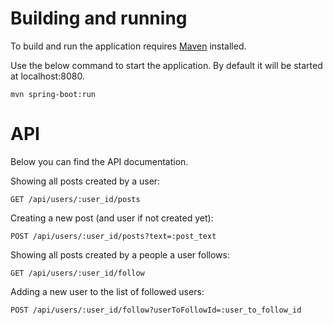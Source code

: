 # Building and running
To build and run the application requires [Maven](https://maven.apache.org/) installed.

Use the below command to start the application. By default it will be started at localhost:8080.
```
mvn spring-boot:run
```

# API
Below you can find the API documentation.

Showing all posts created by a user:
```
GET /api/users/:user_id/posts
```
Creating a new post (and user if not created yet):
```
POST /api/users/:user_id/posts?text=:post_text
```
Showing all posts created by a people a user follows:
```
GET /api/users/:user_id/follow
```
Adding a new user to the list of followed users:
```
POST /api/users/:user_id/follow?userToFollowId=:user_to_follow_id
```
